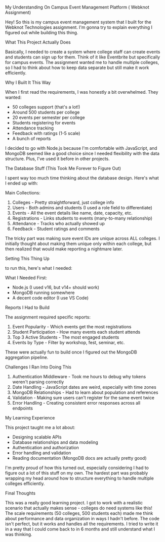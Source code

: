 My Understanding On Campus Event Management Platform ( Webknot Assignment)

Hey! So this is my campus event management system that I built for the Webknot Technologies assignment. I'm gonna try to explain everything I figured out while building this thing.

What This Project Actually Does

Basically, I needed to create a system where college staff can create events and students can sign up for them. Think of it like Eventbrite but specifically for campus events. The assignment wanted me to handle multiple colleges, so I had to think about how to keep data separate but still make it work efficiently.

 Why I Built It This Way

When I first read the requirements, I was honestly a bit overwhelmed. They wanted:
- 50 colleges support (that's a lot!)
- Around 500 students per college
- 20 events per semester per college
- Students registering for events
- Attendance tracking
- Feedback with ratings (1-5 scale)
- A bunch of reports

I decided to go with Node.js because I'm comfortable with JavaScript, and MongoDB seemed like a good choice since I needed flexibility with the data structure. Plus, I've used it before in other projects.

 The Database Stuff (This Took Me Forever to Figure Out)

I spent way too much time thinking about the database design. Here's what I ended up with:

 Main Collections:
1. Colleges - Pretty straightforward, just college info
2. Users - Both admins and students (I used a role field to differentiate)
3. Events - All the event details like name, date, capacity, etc.
4. Registrations - Links students to events (many-to-many relationship)
5. Attendance - Tracks who actually showed up
6. Feedback - Student ratings and comments

The tricky part was making sure event IDs are unique across ALL colleges. I initially thought about making them unique only within each college, but then realized that would make reporting a nightmare later.

 Setting This Thing Up

to run this, here's what I needed:

 What I Needed First:
- Node.js (I used v16, but v14+ should work)
- MongoDB running somewhere
- A decent code editor (I use VS Code)

 Reports I Had to Build

The assignment required specific reports:
1. Event Popularity - Which events get the most registrations
2. Student Participation - How many events each student attends
3. Top 3 Active Students - The most engaged students
4. Events by Type - Filter by workshop, fest, seminar, etc.

These were actually fun to build once I figured out the MongoDB aggregation pipeline.

 Challenges I Ran Into Doing This

1. Authentication Middleware - Took me hours to debug why tokens weren't parsing correctly
2. Date Handling - JavaScript dates are weird, especially with time zones
3. MongoDB Relationships - Had to learn about population and references
4. Validation - Making sure users can't register for the same event twice
5. Error Handling - Creating consistent error responses across all endpoints

 My Learning Experience

This project taught me a lot about:
- Designing scalable APIs
- Database relationships and data modeling
- Authentication and authorization
- Error handling and validation
- Reading documentation (MongoDB docs are actually pretty good)

I'm pretty proud of how this turned out, especially considering I had to figure out a lot of this stuff on my own. The hardest part was probably wrapping my head around how to structure everything to handle multiple colleges efficiently.

 Final Thoughts

This was a really good learning project. I got to work with a realistic scenario that actually makes sense - colleges do need systems like this! The scale requirements (50 colleges, 500 students each) made me think about performance and data organization in ways I hadn't before. The code isn't perfect, but it works and handles all the requirements. I tried to write it in a way that I could come back to in 6 months and still understand what I was thinking.

